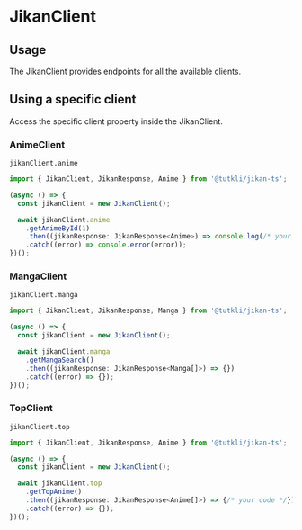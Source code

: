 # JikanClient


## Usage 

The JikanClient provides endpoints for all the available clients.

## Using a specific client

Access the specific client property inside the JikanClient.

### AnimeClient

`jikanClient.anime`

```ts
import { JikanClient, JikanResponse, Anime } from '@tutkli/jikan-ts';

(async () => {
  const jikanClient = new JikanClient();

  await jikanClient.anime
    .getAnimeById(1)
    .then((jikanResponse: JikanResponse<Anime>) => console.log(/* your code */)) // will output "Cowboy Bebob"
    .catch((error) => console.error(error));
})();
```

### MangaClient

`jikanClient.manga`

```ts
import { JikanClient, JikanResponse, Manga } from '@tutkli/jikan-ts';

(async () => {
  const jikanClient = new JikanClient();

  await jikanClient.manga
    .getMangaSearch()
    .then((jikanResponse: JikanResponse<Manga[]>) => {})
    .catch((error) => {});
})();
```

### TopClient

`jikanClient.top`

```ts
import { JikanClient, JikanResponse, Anime } from '@tutkli/jikan-ts';

(async () => {
  const jikanClient = new JikanClient();

  await jikanClient.top
    .getTopAnime()
    .then((jikanResponse: JikanResponse<Anime[]>) => {/* your code */})
    .catch((error) => {});
})();
```
